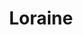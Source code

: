 ---
title: Loraine
date: 
draft: false

# descripcion
description : Redondo

materials: Plata 925

color: Cristal

dimensions: 2cm (largo)

code: 01-10-0062

type: "Aros"

categories: []

price: $7.590,00

price_eftvo: $6.450,00

# Images
# first image will be shown in the product page
images:
  # - image: "images/path_to_image"
  # La ubicacion de las imagenes es imagenes/Aros/Aros.Cristal Swarovski/01-10-0062-loraine
  - image: "./images/aros/cristal_swarovski/01-10-0062-redondo_a.JPG"
  - image: "./images/aros/cristal_swarovski/01-10-0062-redondo_b.JPG"
---